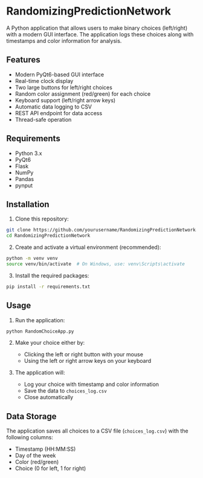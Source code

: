 # RandomizingPredictionNetwork

A Python application that allows users to make binary choices (left/right) with a modern GUI interface. The application logs these choices along with timestamps and color information for analysis.

## Features

- Modern PyQt6-based GUI interface
- Real-time clock display
- Two large buttons for left/right choices
- Random color assignment (red/green) for each choice
- Keyboard support (left/right arrow keys)
- Automatic data logging to CSV
- REST API endpoint for data access
- Thread-safe operation

## Requirements

- Python 3.x
- PyQt6
- Flask
- NumPy
- Pandas
- pynput

## Installation

1. Clone this repository:
```bash
git clone https://github.com/yourusername/RandomizingPredictionNetwork.git
cd RandomizingPredictionNetwork
```

2. Create and activate a virtual environment (recommended):
```bash
python -m venv venv
source venv/bin/activate  # On Windows, use: venv\Scripts\activate
```

3. Install the required packages:
```bash
pip install -r requirements.txt
```

## Usage

1. Run the application:
```bash
python RandomChoiceApp.py
```

2. Make your choice either by:
   - Clicking the left or right button with your mouse
   - Using the left or right arrow keys on your keyboard

3. The application will:
   - Log your choice with timestamp and color information
   - Save the data to `choices_log.csv`
   - Close automatically

## Data Storage

The application saves all choices to a CSV file (`choices_log.csv`) with the following columns:
- Timestamp (HH:MM:SS)
- Day of the week
- Color (red/green)
- Choice (0 for left, 1 for right)
